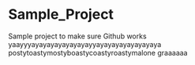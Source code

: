 # Sample_Project

Sample project to make sure Github works
yaayyyayayayayayayayayyayayayayayayayaya
postytoastymostyboastycoastyroastymalone
graaaaaa
